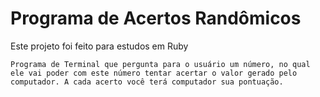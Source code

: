 # Programa de Acertos Randômicos

Este projeto foi feito para estudos em Ruby

```
Programa de Terminal que pergunta para o usuário um número, no qual ele vai poder com este número tentar acertar o valor gerado pelo computador. A cada acerto você terá computador sua pontuação.
```